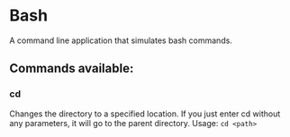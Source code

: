 # Bash
A command line application that simulates bash commands.


## Commands available:
### cd
Changes the directory to a specified location. If you just enter cd without any parameters, it will go to the parent directory.
Usage: ```cd <path>```




